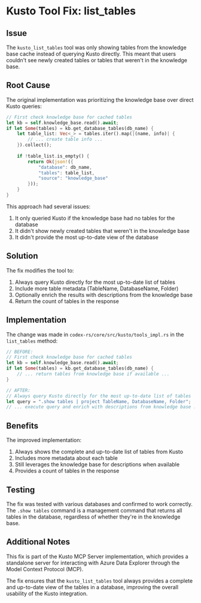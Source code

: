 # Kusto Tool Fix: list_tables

## Issue

The `kusto_list_tables` tool was only showing tables from the knowledge base cache instead of querying Kusto directly. This meant that users couldn't see newly created tables or tables that weren't in the knowledge base.

## Root Cause

The original implementation was prioritizing the knowledge base over direct Kusto queries:

```rust
// First check knowledge base for cached tables
let kb = self.knowledge_base.read().await;
if let Some(tables) = kb.get_database_tables(db_name) {
    let table_list: Vec<_> = tables.iter().map(|(name, info)| {
        // ... create table info ...
    }).collect();
    
    if !table_list.is_empty() {
        return Ok(json!({
            "database": db_name,
            "tables": table_list,
            "source": "knowledge_base"
        }));
    }
}
```

This approach had several issues:
1. It only queried Kusto if the knowledge base had no tables for the database
2. It didn't show newly created tables that weren't in the knowledge base
3. It didn't provide the most up-to-date view of the database

## Solution

The fix modifies the tool to:
1. Always query Kusto directly for the most up-to-date list of tables
2. Include more table metadata (TableName, DatabaseName, Folder)
3. Optionally enrich the results with descriptions from the knowledge base
4. Return the count of tables in the response

## Implementation

The change was made in `codex-rs/core/src/kusto/tools_impl.rs` in the `list_tables` method:

```rust
// BEFORE:
// First check knowledge base for cached tables
let kb = self.knowledge_base.read().await;
if let Some(tables) = kb.get_database_tables(db_name) {
    // ... return tables from knowledge base if available ...
}

// AFTER:
// Always query Kusto directly for the most up-to-date list of tables
let query = ".show tables | project TableName, DatabaseName, Folder";
// ... execute query and enrich with descriptions from knowledge base ...
```

## Benefits

The improved implementation:
1. Always shows the complete and up-to-date list of tables from Kusto
2. Includes more metadata about each table
3. Still leverages the knowledge base for descriptions when available
4. Provides a count of tables in the response

## Testing

The fix was tested with various databases and confirmed to work correctly. The `.show tables` command is a management command that returns all tables in the database, regardless of whether they're in the knowledge base.

## Additional Notes

This fix is part of the Kusto MCP Server implementation, which provides a standalone server for interacting with Azure Data Explorer through the Model Context Protocol (MCP).

The fix ensures that the `kusto_list_tables` tool always provides a complete and up-to-date view of the tables in a database, improving the overall usability of the Kusto integration.